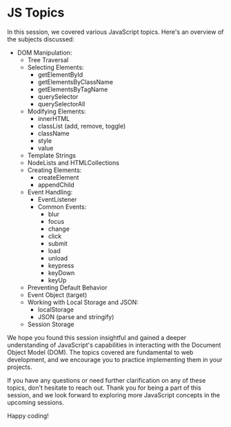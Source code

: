 # JS Topics

In this session, we covered various JavaScript topics. Here's an overview of the subjects discussed:

- DOM Manipulation:
  - Tree Traversal
  - Selecting Elements:
    - getElementById
    - getElementsByClassName
    - getElementsByTagName
    - querySelector
    - querySelectorAll
  - Modifying Elements:
    - innerHTML
    - classList (add, remove, toggle)
    - className
    - style
    - value
  - Template Strings
  - NodeLists and HTMLCollections
  - Creating Elements:
    - createElement
    - appendChild
  - Event Handling:
    - EventListener
    - Common Events:
      - blur
      - focus
      - change
      - click
      - submit
      - load
      - unload
      - keypress
      - keyDown
      - keyUp
  - Preventing Default Behavior
  - Event Object (target)
  - Working with Local Storage and JSON:
    - localStorage
    - JSON (parse and stringify)
  - Session Storage

We hope you found this session insightful and gained a deeper understanding of JavaScript's capabilities in interacting with the Document Object Model (DOM). The topics covered are fundamental to web development, and we encourage you to practice implementing them in your projects.

If you have any questions or need further clarification on any of these topics, don't hesitate to reach out. Thank you for being a part of this session, and we look forward to exploring more JavaScript concepts in the upcoming sessions.

Happy coding!
